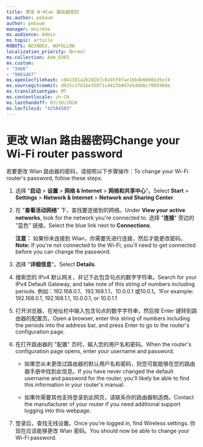 ```yaml
---
title: 更改 W-Wlan 路由器密码
ms.author: pebaum
author: pebaum
manager: mnirkhe
ms.audience: Admin
ms.topic: article
ROBOTS: NOINDEX, NOFOLLOW
localization_priority: Normal
ms.collection: Adm_O365
ms.custom:
- "3486"
- "9001467"
ms.openlocfilehash: c0413d1a262d2b7c0245f0fae16b4b60d0a35e19
ms.sourcegitcommit: d925c1fd1be35071cd422b9d7e5ddd6c700590de
ms.translationtype: MT
ms.contentlocale: zh-CN
ms.lasthandoff: 03/10/2020
ms.locfileid: "42584503"
---
```

# <a name="change-your-wi-fi-router-password"></a><span data-ttu-id="26b04-102">更改 Wlan 路由器密码</span><span class="sxs-lookup"><span data-stu-id="26b04-102">Change your Wi-Fi router password</span></span>

<span data-ttu-id="26b04-103">若要更改 Wlan 路由器的密码，请按照以下步骤操作：</span><span class="sxs-lookup"><span data-stu-id="26b04-103">To change your Wi-Fi router's password, follow these steps:</span></span>

1. <span data-ttu-id="26b04-104">选择 "**启动** > **设置** > **网络 & Internet** > **网络和共享中心**"。</span><span class="sxs-lookup"><span data-stu-id="26b04-104">Select **Start** > **Settings** > **Network & Internet** > **Network and Sharing Center**.</span></span>

2. <span data-ttu-id="26b04-105">在 "**查看活动网络**" 下，查找要连接到的网络。</span><span class="sxs-lookup"><span data-stu-id="26b04-105">Under **View your active networks**, look for the network you're connected to.</span></span> <span data-ttu-id="26b04-106">选择 "**连接**" 旁边的 "蓝色" 链接。</span><span class="sxs-lookup"><span data-stu-id="26b04-106">Select the blue link next to **Connections**.</span></span><br>

   <span data-ttu-id="26b04-107">**注意：** 如果你未连接到 Wlan，你需要先进行连接，然后才能更改密码。</span><span class="sxs-lookup"><span data-stu-id="26b04-107">**Note:** If you're not connected to the Wi-Fi, you'll need to get connected before you can change the password.</span></span>

3. <span data-ttu-id="26b04-108">选择 "**详细信息**"。</span><span class="sxs-lookup"><span data-stu-id="26b04-108">Select **Details**.</span></span>

4. <span data-ttu-id="26b04-109">搜索您的 IPv4 默认网关，并记下此包含句点的数字字符串。</span><span class="sxs-lookup"><span data-stu-id="26b04-109">Search for your IPv4 Default Gateway, and take note of this string of numbers including periods.</span></span> <span data-ttu-id="26b04-110">例如：192.168.0.1、192.168.1.1、10.0.0.1 或10.0.1。1</span><span class="sxs-lookup"><span data-stu-id="26b04-110">For example: 192.168.0.1, 192.168.1.1, 10.0.0.1, or 10.0.1.1</span></span>

5. <span data-ttu-id="26b04-111">打开浏览器，在地址栏中输入包含句点的数字字符串，然后按 Enter 键转到路由器的配置页。</span><span class="sxs-lookup"><span data-stu-id="26b04-111">Open a browser, enter this string of numbers including the periods into the address bar, and press Enter to go to the router's configuration page.</span></span>

6. <span data-ttu-id="26b04-112">在打开路由器的 "配置" 页时，输入您的用户名和密码。</span><span class="sxs-lookup"><span data-stu-id="26b04-112">When the router's configuration page opens, enter your username and password.</span></span><br>
   - <span data-ttu-id="26b04-113">如果您从未更改过路由器的默认用户名和密码，则您可能能够在您的路由器手册中找到此信息。</span><span class="sxs-lookup"><span data-stu-id="26b04-113">If you have never changed the default username and password for the router, you'll likely be able to find this information in your router's manual.</span></span>

   - <span data-ttu-id="26b04-114">如果你需要其他支持登录到此网页，请联系你的路由器制造商。</span><span class="sxs-lookup"><span data-stu-id="26b04-114">Contact the manufacturer of your router if you need additional support logging into this webpage.</span></span>

7. <span data-ttu-id="26b04-115">登录后，查找无线设置。</span><span class="sxs-lookup"><span data-stu-id="26b04-115">Once you're logged in, find Wireless settings.</span></span> <span data-ttu-id="26b04-116">你现在应该能够更改 Wlan 密码。</span><span class="sxs-lookup"><span data-stu-id="26b04-116">You should now be able to change your Wi-Fi password.</span></span>
